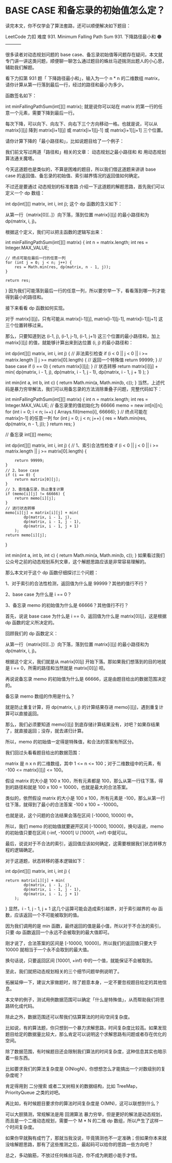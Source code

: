 # BASE CASE 和备忘录的初始值怎么定？
读完本文，你不仅学会了算法套路，还可以顺便解决如下题目：

LeetCode	力扣	难度
931. Minimum Falling Path Sum	931. 下降路径最小和	🟠
———–

很多读者对动态规划问题的 base case、备忘录初始值等问题存在疑问，本文就专门讲一讲这类问题，顺便聊一聊怎么通过题目的蛛丝马迹揣测出题人的小心思，辅助我们解题。

看下力扣第 931 题「 下降路径最小和」，输入为一个 n * n 的二维数组 matrix，请你计算从第一行落到最后一行，经过的路径和最小为多少。

函数签名如下：

int minFallingPathSum(int[][] matrix);
就是说你可以站在 matrix 的第一行的任意一个元素，需要下降到最后一行。

每次下降，可以向下、向左下、向右下三个方向移动一格。也就是说，可以从 matrix[i][j] 降到 matrix[i+1][j] 或 matrix[i+1][j-1] 或 matrix[i+1][j+1] 三个位置。

请你计算下降的「最小路径和」，比如说题目给了一个例子：


我们前文写过两道「路径和」相关的文章： 动态规划之最小路径和 和 用动态规划算法通关魔塔。

今天这道题也是类似的，不算是困难的题目，所以我们借这道题来讲讲 base case 的返回值、备忘录的初始值、索引越界情况的返回值如何确定。

不过还是要通过 动态规划的标准套路 介绍一下这道题的解题思路，首先我们可以定义一个 dp 数组：

int dp(int[][] matrix, int i, int j);
这个 dp 函数的含义如下：

从第一行（matrix[0][..]）向下落，落到位置 matrix[i][j] 的最小路径和为 dp(matrix, i, j)。

根据这个定义，我们可以把主函数的逻辑写出来：

int minFallingPathSum(int[][] matrix) {
    int n = matrix.length;
    int res = Integer.MAX_VALUE;

    // 终点可能在最后一行的任意一列
    for (int j = 0; j < n; j++) {
        res = Math.min(res, dp(matrix, n - 1, j));
    }

    return res;
}
因为我们可能落到最后一行的任意一列，所以要穷举一下，看看落到哪一列才能得到最小的路径和。

接下来看看 dp 函数如何实现。

对于 matrix[i][j]，只有可能从 matrix[i-1][j], matrix[i-1][j-1], matrix[i-1][j+1] 这三个位置转移过来。


那么，只要知道到达 (i-1, j), (i-1, j-1), (i-1, j+1) 这三个位置的最小路径和，加上 matrix[i][j] 的值，就能够计算出来到达位置 (i, j) 的最小路径和：

int dp(int[][] matrix, int i, int j) {
    // 非法索引检查
    if (i < 0 || j < 0 ||
        i >= matrix.length ||
        j >= matrix[0].length) {
        // 返回一个特殊值
        return 99999;
    }
    // base case
    if (i == 0) {
        return matrix[i][j];
    }
    // 状态转移
    return matrix[i][j] + min(
            dp(matrix, i - 1, j), 
            dp(matrix, i - 1, j - 1),
            dp(matrix, i - 1, j + 1)
        );
}

int min(int a, int b, int c) {
    return Math.min(a, Math.min(b, c));
}
当然，上述代码是暴力穷举解法，我们可以用备忘录的方法消除重叠子问题，完整代码如下：

int minFallingPathSum(int[][] matrix) {
    int n = matrix.length;
    int res = Integer.MAX_VALUE;
    // 备忘录里的值初始化为 66666
    memo = new int[n][n];
    for (int i = 0; i < n; i++) {
        Arrays.fill(memo[i], 66666);
    }
    // 终点可能在 matrix[n-1] 的任意一列
    for (int j = 0; j < n; j++) {
        res = Math.min(res, dp(matrix, n - 1, j));
    }
    return res;
}

// 备忘录
int[][] memo;

int dp(int[][] matrix, int i, int j) {
    // 1、索引合法性检查
    if (i < 0 || j < 0 ||
        i >= matrix.length ||
        j >= matrix[0].length) {
        
        return 99999;
    }
    // 2、base case
    if (i == 0) {
        return matrix[0][j];
    }
    // 3、查找备忘录，防止重复计算
    if (memo[i][j] != 66666) {
        return memo[i][j];
    }
    // 进行状态转移
    memo[i][j] = matrix[i][j] + min(
            dp(matrix, i - 1, j), 
            dp(matrix, i - 1, j - 1),
            dp(matrix, i - 1, j + 1)
        );
    return memo[i][j];
}

int min(int a, int b, int c) {
    return Math.min(a, Math.min(b, c));
}
如果看过我们公众号之前的动态规划系列文章，这个解题思路应该是非常容易理解的。

那么本文对于这个 dp 函数仔细探讨三个问题：

1、对于索引的合法性检测，返回值为什么是 99999？其他的值行不行？

2、base case 为什么是 i == 0？

3、备忘录 memo 的初始值为什么是 66666？其他值行不行？

首先，说说 base case 为什么是 i == 0，返回值为什么是 matrix[0][j]，这是根据 dp 函数的定义所决定的。

回顾我们的 dp 函数定义：

从第一行（matrix[0][..]）向下落，落到位置 matrix[i][j] 的最小路径和为 dp(matrix, i, j)。

根据这个定义，我们就是从 matrix[0][j] 开始下落。那如果我们想落到的目的地就是 i == 0，所需的路径和当然就是 matrix[0][j] 呗。

再说说备忘录 memo 的初始值为什么是 66666，这是由题目给出的数据范围决定的。

备忘录 memo 数组的作用是什么？

就是防止重复计算，将 dp(matrix, i, j) 的计算结果存进 memo[i][j]，遇到重复计算可以直接返回。

那么，我们必须要知道 memo[i][j] 到底存储计算结果没有，对吧？如果存结果了，就直接返回；没存，就去递归计算。

所以，memo 的初始值一定得是特殊值，和合法的答案有所区分。

我们回过头看看题目给出的数据范围：

matrix 是 n x n 的二维数组，其中 1 <= n <= 100；对于二维数组中的元素，有 -100 <= matrix[i][j] <= 100。

假设 matrix 的大小是 100 x 100，所有元素都是 100，那么从第一行往下落，得到的路径和就是 100 x 100 = 10000，也就是最大的合法答案。

类似的，依然假设 matrix 的大小是 100 x 100，所有元素是 -100，那么从第一行往下落，就得到了最小的合法答案 -100 x 100 = -10000。

也就是说，这个问题的合法结果会落在区间 [-10000, 10000] 中。

所以，我们 memo 的初始值就要避开区间 [-10000, 10000]，换句话说，memo 的初始值只要在区间 (-inf, -10001] U [10001, +inf) 中就可以。

最后，说说对于不合法的索引，返回值应该如何确定，这需要根据我们状态转移方程的逻辑确定。

对于这道题，状态转移的基本逻辑如下：

int dp(int[][] matrix, int i, int j) {

    return matrix[i][j] + min(
            dp(matrix, i - 1, j), 
            dp(matrix, i - 1, j - 1),
            dp(matrix, i - 1, j + 1)
        );
}
显然，i - 1, j - 1, j + 1 这几个运算可能会造成索引越界，对于索引越界的 dp 函数，应该返回一个不可能被取到的值。

因为我们调用的是 min 函数，最终返回的值是最小值，所以对于不合法的索引，只要 dp 函数返回一个永远不会被取到的最大值即可。

刚才说了，合法答案的区间是 [-10000, 10000]，所以我们的返回值只要大于 10000 就相当于一个永不会取到的最大值。

换句话说，只要返回区间 [10001, +inf) 中的一个值，就能保证不会被取到。

至此，我们就把动态规划相关的三个细节问题举例说明了。

拓展延伸一下，建议大家做题时，除了题意本身，一定不要忽视题目给定的其他信息。

本文举的例子，测试用例数据范围可以确定「什么是特殊值」，从而帮助我们将思路转化成代码。

除此之外，数据范围还可以帮我们估算算法的时间/空间复杂度。

比如说，有的算法题，你只想到一个暴力求解思路，时间复杂度比较高。如果发现题目给定的数据量比较大，那么肯定可以说明这个求解思路有问题或者存在优化的空间。

除了数据范围，有时候题目还会限制我们算法的时间复杂度，这种信息其实也暗示着一些东西。

比如要求我们的算法复杂度是 O(NlogN)，你想想怎么才能搞出一个对数级别的复杂度呢？

肯定得用到 二分搜索 或者二叉树相关的数据结构，比如 TreeMap，PriorityQueue 之类的对吧。

再比如，有时候题目要求你的算法时间复杂度是 O(MN)，这可以联想到什么？

可以大胆猜测，常规解法是用 回溯算法 暴力穷举，但是更好的解法是动态规划，而且是一个二维动态规划，需要一个 M * N 的二维 dp 数组，所以产生了这样一个时间复杂度。

如果你早就胸有成竹了，那就当我没说，毕竟猜测也不一定准确；但如果你本来就没啥解题思路，那有了这些推测之后，最起码可以给你的思路一些方向吧？

总之，多动脑筋，不放过任何蛛丝马迹，你不成为刷题小能手才怪。